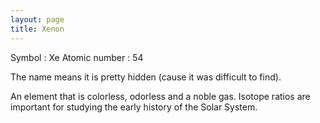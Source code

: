 ```yaml
---
layout: page
title: Xenon
---
```


Symbol : Xe
Atomic number : 54

The name means it is pretty hidden (cause it was difficult to find).

An element that is colorless, odorless and a noble gas. Isotope ratios are important for studying the early history of the Solar System.


